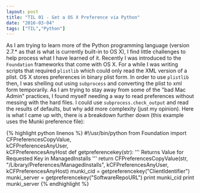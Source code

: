 ```yaml
---
layout: post
title: "TIL 01 - Get a OS X Preference via Python"
date: "2016-03-04"
tags: ["TIL","Python"]
---
```


As I am trying to learn more of the Python programming language (version 2.7.* as that is what is currently built-in to OS X), I find little challenges to help process what I have learned of it. Recently I was introduced to the `Foundation` frameworks that come with OS X. For a while I was writing scripts that required `plistlib` which could only read the XML version of a plist. OS X stores preferences in binary plist form. In order to use `plistlib` then, I was shelling out using `subprocess` and converting the plist to xml form temporarily. As I am trying to stay away from some of the "bad Mac Admin" practices, I found myself needing a way to read preferences without messing with the hard files. I could use `subprocess.check_output` and read the results of defaults, but why add more complexity (just my opinion). Here is what I came up with, there is a breakdown further down
(this example uses the Munki preference file):

{% highlight python linenos %}
#!/usr/bin/python
from Foundation import CFPreferencesCopyValue, \
                       kCFPreferencesAnyUser, \
                       kCFPreferencesAnyHost
def getpreferencekey(str):
'''
Returns Value for Requested Key in ManagedInstalls
'''
return CFPreferencesCopyValue(str, "/Library/Preferences/ManagedInstalls",
                              kCFPreferencesAnyUser, kCFPreferencesAnyHost)
munki_cid = getpreferencekey("ClientIdentifier")
munki_server = getpreferencekey("SoftwareRepoURL")
print munki_cid
print munki_server
{% endhighlight %}
